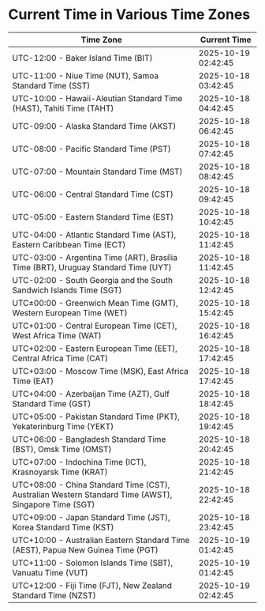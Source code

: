 # Current Time in Various Time Zones

| Time Zone | Current Time |
|-----------|--------------|
| UTC-12:00 - Baker Island Time (BIT) | 2025-10-19 02:42:45 |
| UTC-11:00 - Niue Time (NUT), Samoa Standard Time (SST) | 2025-10-18 03:42:45 |
| UTC-10:00 - Hawaii-Aleutian Standard Time (HAST), Tahiti Time (TAHT) | 2025-10-18 04:42:45 |
| UTC-09:00 - Alaska Standard Time (AKST) | 2025-10-18 06:42:45 |
| UTC-08:00 - Pacific Standard Time (PST) | 2025-10-18 07:42:45 |
| UTC-07:00 - Mountain Standard Time (MST) | 2025-10-18 08:42:45 |
| UTC-06:00 - Central Standard Time (CST) | 2025-10-18 09:42:45 |
| UTC-05:00 - Eastern Standard Time (EST) | 2025-10-18 10:42:45 |
| UTC-04:00 - Atlantic Standard Time (AST), Eastern Caribbean Time (ECT) | 2025-10-18 11:42:45 |
| UTC-03:00 - Argentina Time (ART), Brasília Time (BRT), Uruguay Standard Time (UYT) | 2025-10-18 11:42:45 |
| UTC-02:00 - South Georgia and the South Sandwich Islands Time (SGT) | 2025-10-18 12:42:45 |
| UTC±00:00 - Greenwich Mean Time (GMT), Western European Time (WET) | 2025-10-18 15:42:45 |
| UTC+01:00 - Central European Time (CET), West Africa Time (WAT) | 2025-10-18 16:42:45 |
| UTC+02:00 - Eastern European Time (EET), Central Africa Time (CAT) | 2025-10-18 17:42:45 |
| UTC+03:00 - Moscow Time (MSK), East Africa Time (EAT) | 2025-10-18 17:42:45 |
| UTC+04:00 - Azerbaijan Time (AZT), Gulf Standard Time (GST) | 2025-10-18 18:42:45 |
| UTC+05:00 - Pakistan Standard Time (PKT), Yekaterinburg Time (YEKT) | 2025-10-18 19:42:45 |
| UTC+06:00 - Bangladesh Standard Time (BST), Omsk Time (OMST) | 2025-10-18 20:42:45 |
| UTC+07:00 - Indochina Time (ICT), Krasnoyarsk Time (KRAT) | 2025-10-18 21:42:45 |
| UTC+08:00 - China Standard Time (CST), Australian Western Standard Time (AWST), Singapore Time (SGT) | 2025-10-18 22:42:45 |
| UTC+09:00 - Japan Standard Time (JST), Korea Standard Time (KST) | 2025-10-18 23:42:45 |
| UTC+10:00 - Australian Eastern Standard Time (AEST), Papua New Guinea Time (PGT) | 2025-10-19 01:42:45 |
| UTC+11:00 - Solomon Islands Time (SBT), Vanuatu Time (VUT) | 2025-10-19 01:42:45 |
| UTC+12:00 - Fiji Time (FJT), New Zealand Standard Time (NZST) | 2025-10-19 02:42:45 |
